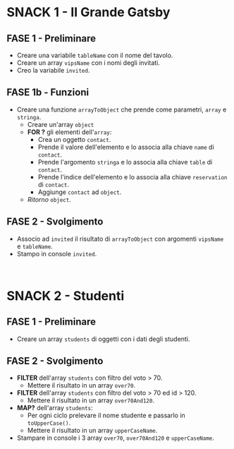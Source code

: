 <!--
repo: js-snack-es6

SNACK 1
Il Grande Gatsby ci ha chiesto di creare i segnaposto per il tavolo degli invitati alla sua mega festa vip. Ci ha lasciato il nome del tavolo ("Tavolo Vip") e la lista degli invitati in ordine di posto:
[ 'Brad Pitt', 'Johnny Depp', 'Lady Gaga', 'Cristiano Ronaldo', 'Georgina Rodriguez', 'Chiara Ferragni', 'Fedez', 'George Clooney', 'Amal Clooney', 'Maneskin']
Ma la tipografia per stampare il tutto vuole che le mandiamo una lista di ospiti in cui ogni ospite sia un oggetto javascript che ha come attributi: nome del tavolo, nome dell'ospite e posto occupato.
Generiamo e stampiamo in console la lista per i segnaposto.

SNACK 2
Abbiamo un elenco degli studenti di una facoltà, identificati da id, Nome e somma totale dei loro voti di esame...
Per preparare l'aula di un nuovo corso, dobbiamo svolgere una serie di operazioni
1. Dobbiamo creare una lista di tutti gli studenti che hanno un totale di voti superiore a 70
2. Dobbiamo creare una lista di tutti gli studenti che hanno un totale di voti superiore a 70 e id superiore a 120
3.  dobbiamo stampare le targhe col nome degli studenti: creare una lista contenente il loro nome tutto in maiuscolo ES (Marco della Rovere => MARCO DELLA ROVERE);
Questo è l'elenco degli studenti:
Id  Name                Grades
213 Marco della Rovere      78
110 Paola Cortellessa       96
250 Andrea Mantegna 	    48
145 Gaia Borromini          74
196 Luigi Grimaldello 	    68
102 Piero della Francesca   50
120 Francesca da Polenta    84 
 -->

# **SNACK 1** - Il Grande Gatsby
## FASE 1 - Preliminare
- Creare una variabile `tableName` con il nome del tavolo.
- Creare un array `vipsName` con i nomi degli invitati.
- Creo la variabile `invited`.

## FASE 1b - Funzioni
- Creare una funzione `arrayToObject` che prende come parametri, `array` e `stringa`.
    - Creare un'array `object`
    - **FOR ?** gli elementi dell'`array`:
        - Crea un oggetto `contact`.
        - Prende il valore dell'elemento e lo associa alla chiave `name` di `contact`.
        - Prende l'argomento `stringa` e lo associa alla chiave `table` di `contact`.
        - Prende l'indice dell'elemento e lo associa alla chiave `reservation` di `contact`.
        - Aggiunge `contact` ad `object`.
    - *Ritorno* `object`.
## FASE 2 - Svolgimento
- Associo ad `invited` il risultato di `arrayToObject` con argomenti `vipsName` e `tableName`.
- Stampo in console `invited`.

<br>

# **SNACK 2** - Studenti
## FASE 1 - Preliminare
- Creare un array `students` di oggetti con i dati degli studenti.
## FASE 2 - Svolgimento
- **FILTER** dell'array `students` con filtro del voto > 70.
    - Mettere il risultato in un array `over70`.
- **FILTER** dell'array `students` con filtro del voto > 70 ed id > 120.
    - Mettere il risultato in un array `over70And120`.
- **MAP?** dell'array `students`:
    - Per ogni ciclo prelevare il nome studente e passarlo in `toUpperCase()`.
    - Mettere il risultato in un array `upperCaseName`.
- Stampare in console i 3 array `over70`, `over70And120` e `upperCaseName`.